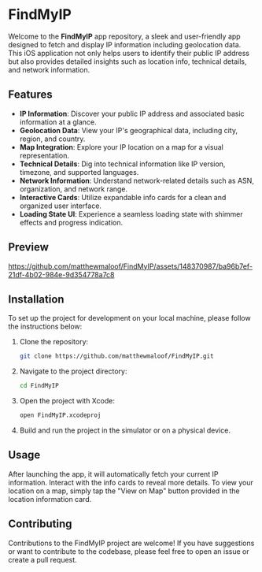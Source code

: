 # FindMyIP

Welcome to the **FindMyIP** app repository, a sleek and user-friendly app designed to fetch and display IP information including geolocation data. This iOS application not only helps users to identify their public IP address but also provides detailed insights such as location info, technical details, and network information.

## Features

- **IP Information**: Discover your public IP address and associated basic information at a glance.
- **Geolocation Data**: View your IP's geographical data, including city, region, and country.
- **Map Integration**: Explore your IP location on a map for a visual representation.
- **Technical Details**: Dig into technical information like IP version, timezone, and supported languages.
- **Network Information**: Understand network-related details such as ASN, organization, and network range.
- **Interactive Cards**: Utilize expandable info cards for a clean and organized user interface.
- **Loading State UI**: Experience a seamless loading state with shimmer effects and progress indication.

## Preview


https://github.com/matthewmaloof/FindMyIP/assets/148370987/ba96b7ef-21df-4b02-984e-9d354778a7c8


## Installation

To set up the project for development on your local machine, please follow the instructions below:

1. Clone the repository:
    ```sh
    git clone https://github.com/matthewmaloof/FindMyIP.git
    ```
2. Navigate to the project directory:
    ```sh
    cd FindMyIP
    ```
3. Open the project with Xcode:
    ```sh
    open FindMyIP.xcodeproj
    ```
4. Build and run the project in the simulator or on a physical device.

## Usage

After launching the app, it will automatically fetch your current IP information. Interact with the info cards to reveal more details. To view your location on a map, simply tap the "View on Map" button provided in the location information card.

## Contributing

Contributions to the FindMyIP project are welcome! If you have suggestions or want to contribute to the codebase, please feel free to open an issue or create a pull request.
